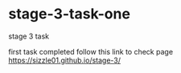 # stage-3-task-one
stage 3 task

first task completed follow this link to check page  https://sizzle01.github.io/stage-3/
